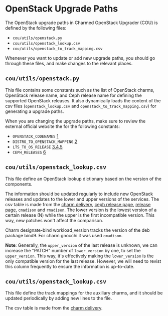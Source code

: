 # OpenStack Upgrade Paths

The OpenStack upgrade paths in Charmed OpenStack Upgrader (COU) is defined by
the following files:

- `cou/utils/openstack.py`
- `cou/utils/openstack_lookup.csv`
- `cou/utils/openstack_to_track_mapping.csv`

Whenever you want to update or add new upgrade paths, you should go through
these files, and make changes to the relevant places.

## `cou/utils/openstack.py`

This file contains some constants such as the list of OpenStack charms,
OpenStack release name, and Ceph release name for defining the supported
OpenStack releases. It also dynamically loads the content of the csv files
(`openstack_lookup.csv` and `openstack_to_track_mapping.csv`) for generating a
upgrade paths.

When you are changing the upgrade paths, make sure to review the external
official website the for the following constants:

- `OPENSTACK_CODENAMES` [1][1]
- `DISTRO_TO_OPENSTACK_MAPPING` [2][2]
- `LTS_TO_OS_RELEASE` [3][3],[4][4],[5][5]
- `CEPH_RELEASES` [6][6]

## `cou/utils/openstack_lookup.csv`

This file define an OpenStack lookup dictionary based on the version of the
components.

The information should be updated regularly to include new OpenStack releases and
updates to the lower and upper versions of the services. The csv table is made
from the [charm delivery][5], [ceph release page][6], [release page][7],
`cmadison` and `rmadison`. The lower version is the lowest version of a certain
release (N) while the upper is the first incompatible version.  This way, new
patches won't affect the comparison.

Charm designate-bind workload_version tracks the version of the deb package
bind9. For charm gnocchi it was used `cmadison`.

**Note**: Generally, the `upper_version` of the last release is unknown, we can increase
the "PATCH" number of `lower_version` by one, to set the `upper_version`. This
way, it's effectively making the `lower_version` is the only compatible version
for the last release. However, we will need to revist this column frequently to
ensure the information is up-to-date.

## `cou/utils/openstack_lookup.csv`

This file define the track mappings for the auxiliary charms, and it should be
updated periodically by adding new lines to the file.

The csv table is made from the [charm delivery][5].


[1]: https://governance.openstack.org/tc/reference/release-naming.html
[2]: https://ubuntu.com/about/release-cycle#ubuntu
[3]: https://ubuntu.com/openstack/docs/supported-versions
[4]: https://governance.openstack.org/tc/reference/release-naming.html
[5]: https://docs.openstack.org/charm-guide/latest/project/charm-delivery.html
[6]: https://docs.ceph.com/en/latest/releases/
[7]: https://releases.openstack.org/
